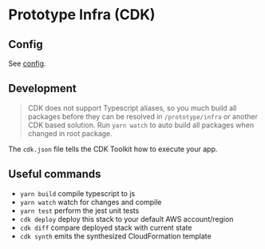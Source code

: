 # Prototype Infra (CDK)

## Config

See [config](./config/README.md).

## Development
> CDK does not support Typescript aliases, so you much build all packages
> before they can be resolved in `/prototype/infra` or another CDK based solution.
> Run `yarn watch` to auto build all packages when changed in root package.

The `cdk.json` file tells the CDK Toolkit how to execute your app.

## Useful commands

 * `yarn build`   compile typescript to js
 * `yarn watch`   watch for changes and compile
 * `yarn test`    perform the jest unit tests
 * `cdk deploy`      deploy this stack to your default AWS account/region
 * `cdk diff`        compare deployed stack with current state
 * `cdk synth`       emits the synthesized CloudFormation template
